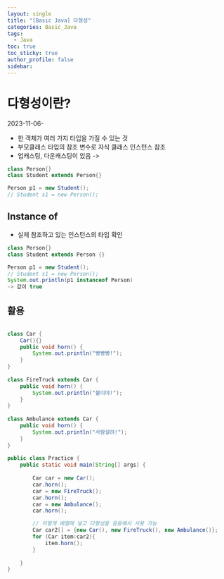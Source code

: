 ```yaml
---
layout: single
title: "[Basic Java] 다형성"
categories: Basic_Java
tags:
  - Java
toc: true
toc_sticky: true
author_profile: false
sidebar:
---
```

# 다형성이란?
2023-11-06-
- 한 객체가 여러 가지 타입을 가질 수 있는 것
- 부모클래스 타입의 참조 변수로 자식 클래스 인스턴스 참조
- 업캐스팅, 다운캐스팅이 있음 ->

```java
class Person{}
class Student extends Person{}

Person p1 = new Student();
// Student s1 = new Person();
```

## Instance of

- 실제 참조하고 있는 인스턴스의 타입 확인

```java
class Person{}
class Student extends Person {}

Person p1 = new Student();
// Student s1 = new Person();
System.out.println(p1 instanceof Person)
-> 값이 true 
```

## 활용

```java
  
class Car {  
    Car(){}  
    public void horn() {  
        System.out.println("빵빵빵!");  
    }  
}  
  
class FireTruck extends Car {  
    public void horn() {  
        System.out.println("불이야!");  
    }  
}  
  
class Ambulance extends Car {  
    public void horn() {  
        System.out.println("사람살려!");  
    }  
}  
  
public class Practice {  
    public static void main(String[] args) {  
        
        Car car = new Car();  
        car.horn();  
        car = new FireTruck();  
        car.horn();  
        car = new Ambulance();  
        car.horn();  

		// 이렇게 배열에 넣고 다형성을 응용해서 사용 가능
        Car car2[] = {new Car(), new FireTruck(), new Ambulance()};  
        for (Car item:car2){  
            item.horn();  
        }  
          
    }  
}
```